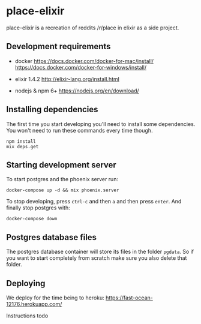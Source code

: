 # place-elixir

place-elixir is a recreation of reddits /r/place in elixir as a side project.

## Development requirements

- docker
    https://docs.docker.com/docker-for-mac/install/
    https://docs.docker.com/docker-for-windows/install/

- elixir 1.4.2
    http://elixir-lang.org/install.html

- nodejs & npm 6+
    https://nodejs.org/en/download/

## Installing dependencies

The first time you start developing you'll need to install some dependencies.
You won't need to run these commands every time though.

```
npm install
mix deps.get
```

## Starting development server

To start postgres and the phoenix server run:

```
docker-compose up -d && mix phoenix.server
```

To stop developing, press `ctrl-c` and then `a` and then press `enter`.
And finally stop postgres with:

```
docker-compose down
```

## Postgres database files

The postgres database container will store its files in the folder `pgdata`. So if you want
to start completely from scratch make sure you also delete that folder.

## Deploying

We deploy for the time being to heroku: https://fast-ocean-12176.herokuapp.com/

Instructions todo